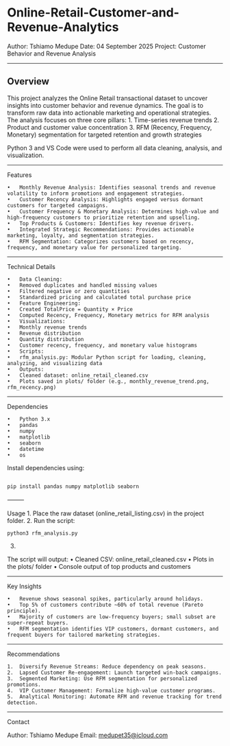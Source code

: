 # Online-Retail-Customer-and-Revenue-Analytics


Author: Tshiamo Medupe
Date: 04 September 2025
Project: Customer Behavior and Revenue Analysis

---
## Overview

This project analyzes the Online Retail transactional dataset to uncover insights into customer behavior and revenue dynamics. The goal is to transform raw data into actionable marketing and operational strategies. The analysis focuses on three core pillars:
	1.	Time-series revenue trends
	2.	Product and customer value concentration
	3.	RFM (Recency, Frequency, Monetary) segmentation for targeted retention and growth strategies

Python 3 and VS Code were used to perform all data cleaning, analysis, and visualization.

---

Features

	•	Monthly Revenue Analysis: Identifies seasonal trends and revenue volatility to inform promotions and engagement strategies.
	•	Customer Recency Analysis: Highlights engaged versus dormant customers for targeted campaigns.
	•	Customer Frequency & Monetary Analysis: Determines high-value and high-frequency customers to prioritize retention and upselling.
	•	Top Products & Customers: Identifies key revenue drivers.
	•	Integrated Strategic Recommendations: Provides actionable marketing, loyalty, and segmentation strategies.
	•	RFM Segmentation: Categorizes customers based on recency, frequency, and monetary value for personalized targeting.
---

Technical Details

	•	Data Cleaning:
	•	Removed duplicates and handled missing values
	•	Filtered negative or zero quantities
	•	Standardized pricing and calculated total purchase price
	•	Feature Engineering:
	•	Created TotalPrice = Quantity × Price
	•	Computed Recency, Frequency, Monetary metrics for RFM analysis
	•	Visualizations:
	•	Monthly revenue trends
	•	Revenue distribution
	•	Quantity distribution
	•	Customer recency, frequency, and monetary value histograms
	•	Scripts:
	•	rfm_analysis.py: Modular Python script for loading, cleaning, analyzing, and visualizing data
	•	Outputs:
	•	Cleaned dataset: online_retail_cleaned.csv
	•	Plots saved in plots/ folder (e.g., monthly_revenue_trend.png, rfm_recency.png)
---

Dependencies

	•	Python 3.x
	•	pandas
	•	numpy
	•	matplotlib
	•	seaborn
	•	datetime
	•	os

Install dependencies using:
```

pip install pandas numpy matplotlib seaborn
```

⸻

Usage
	1.	Place the raw dataset (online_retail_listing.csv) in the project folder.
	2.	Run the script:
```
python3 rfm_analysis.py
```

	
   3.	
 The script will output:
	•	Cleaned CSV: online_retail_cleaned.csv
	•	Plots in the plots/ folder
	•	Console output of top products and customers

---

Key Insights

	•	Revenue shows seasonal spikes, particularly around holidays.
	•	Top 5% of customers contribute ~60% of total revenue (Pareto principle).
	•	Majority of customers are low-frequency buyers; small subset are super-repeat buyers.
	•	RFM segmentation identifies VIP customers, dormant customers, and frequent buyers for tailored marketing strategies.

---

Recommendations

	1.	Diversify Revenue Streams: Reduce dependency on peak seasons.
	2.	Lapsed Customer Re-engagement: Launch targeted win-back campaigns.
	3.	Segmented Marketing: Use RFM segmentation for personalized promotions.
	4.	VIP Customer Management: Formalize high-value customer programs.
	5.	Analytical Monitoring: Automate RFM and revenue tracking for trend detection.

---

Contact

Author: Tshiamo Medupe
Email: medupet35@icloud.com

